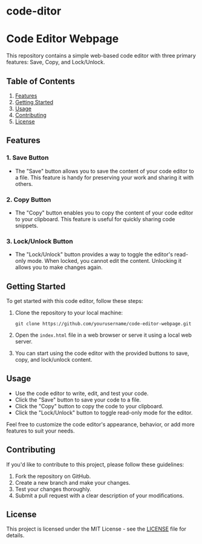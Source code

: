 # code-ditor
# Code Editor Webpage

This repository contains a simple web-based code editor with three primary features: Save, Copy, and Lock/Unlock.

## Table of Contents

1. [Features](#features)
2. [Getting Started](#getting-started)
3. [Usage](#usage)
4. [Contributing](#contributing)
5. [License](#license)

## Features

### 1. Save Button
- The "Save" button allows you to save the content of your code editor to a file. This feature is handy for preserving your work and sharing it with others.

### 2. Copy Button
- The "Copy" button enables you to copy the content of your code editor to your clipboard. This feature is useful for quickly sharing code snippets.

### 3. Lock/Unlock Button
- The "Lock/Unlock" button provides a way to toggle the editor's read-only mode. When locked, you cannot edit the content. Unlocking it allows you to make changes again.

## Getting Started

To get started with this code editor, follow these steps:

1. Clone the repository to your local machine:

   ```
   git clone https://github.com/yourusername/code-editor-webpage.git
   ```

2. Open the `index.html` file in a web browser or serve it using a local web server.

3. You can start using the code editor with the provided buttons to save, copy, and lock/unlock content.

## Usage

- Use the code editor to write, edit, and test your code.
- Click the "Save" button to save your code to a file.
- Click the "Copy" button to copy the code to your clipboard.
- Click the "Lock/Unlock" button to toggle read-only mode for the editor.

Feel free to customize the code editor's appearance, behavior, or add more features to suit your needs.

## Contributing

If you'd like to contribute to this project, please follow these guidelines:

1. Fork the repository on GitHub.
2. Create a new branch and make your changes.
3. Test your changes thoroughly.
4. Submit a pull request with a clear description of your modifications.

## License

This project is licensed under the MIT License - see the [LICENSE](LICENSE) file for details.
